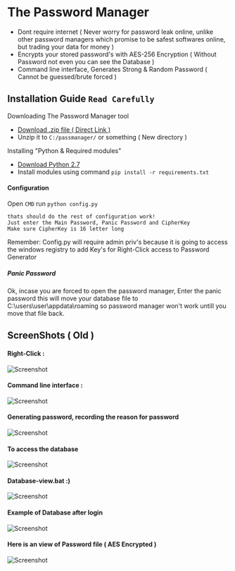# The Password Manager
 * Dont require internet ( Never worry for password leak online, unlike other password managers which promise to be safest softwares online, but trading your data for money ) 
 * Encrypts your stored password's with AES-256 Encryption ( Without Password not even you can see the Database )
 * Command line interface, Generates Strong & Random Password ( Cannot be guessed/brute forced )

## Installation Guide `Read Carefully`
Downloading The Password Manager tool
* [Download .zip file ( Direct Link )](https://codeload.github.com/roothaxor/The-Password-Manager/zip/master)
* Unzip it to `C:/passmanager/` or something ( New directory )

Installing "Python & Required modules"

* [Download Python 2.7](https://www.python.org/downloads/windows/)
* Install modules using command `pip install -r requirements.txt` 

#### Configuration
Open `CMD` run `python config.py`
```
thats should do the rest of configuration work!
Just enter the Main Password, Panic Password and CipherKey
Make sure CipherKey is 16 letter long
```
Remember: Config.py will require admin priv's because it is going to access the windows registry to add Key's for Right-Click access to Password Generator
##### Panic Password

Ok, incase you are forced to open the password manager, Enter the panic password
this will move your database file to C:\users\user\appdata\roaming
so password manager won't work untill you move that file back.

## ScreenShots ( Old )
#### Right-Click :
![Screenshot](https://raw.githubusercontent.com/roothaxor/The-Password-Manager/master/Screenshots/screenshot_1.png)
#### Command line interface :
![Screenshot](https://raw.githubusercontent.com/roothaxor/The-Password-Manager/master/Screenshots/Screenshot_2.png)
#### Generating password, recording the reason for password
![Screenshot](https://raw.githubusercontent.com/roothaxor/The-Password-Manager/master/Screenshots/Screenshot_3.png)
#### To access the database
![Screenshot](https://raw.githubusercontent.com/roothaxor/The-Password-Manager/master/Screenshots/Screenshot_4.png)
#### Database-view.bat :)
![Screenshot](https://raw.githubusercontent.com/roothaxor/The-Password-Manager/master/Screenshots/Screenshot_5.png)
#### Example of Database after login
![Screenshot](https://raw.githubusercontent.com/roothaxor/The-Password-Manager/master/Screenshots/Screenshot_6.png)
#### Here is an view of Password file ( AES Encrypted )
![Screenshot](https://raw.githubusercontent.com/roothaxor/The-Password-Manager/master/Screenshots/Screenshot_7.png)
